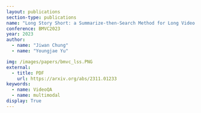 ```yaml
---
layout: publications
section-type: publications
name: "Long Story Short: a Summarize-then-Search Method for Long Video Question Answering"
conference: BMVC2023
year: 2023
author:
  - name: "Jiwan Chung"
  - name: "Youngjae Yu"

img: /images/papers/bmvc_lss.PNG
external:
  - title: PDF
    url: https://arxiv.org/abs/2311.01233
keywords:
  - name: VideoQA
  - name: multimodal
display: True
---
```

